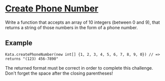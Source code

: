 # [Create Phone Number](https://www.codewars.com/kata/create-phone-number "https://www.codewars.com/kata/525f50e3b73515a6db000b83")

Write a function that accepts an array of 10 integers (between 0 and 9), that returns a string of those numbers in the form of a phone number.

## Example

```
Kata.createPhoneNumber(new int[] {1, 2, 3, 4, 5, 6, 7, 8, 9, 0}) // => returns "(123) 456-7890"
```

The returned format must be correct in order to complete this challenge.  
Don't forget the space after the closing parentheses!
